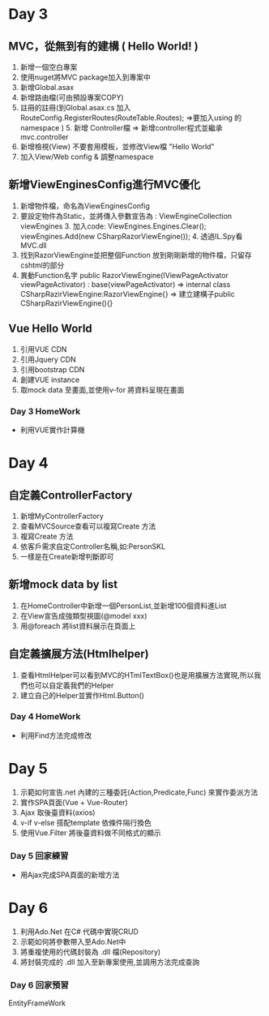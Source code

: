 #  Day 3
## MVC，從無到有的建構 ( Hello World! )
1. 新增一個空白專案
2. 使用nuget將MVC package加入到專案中
3. 新增Global.asax
4. 新增路由檔(可由預設專案COPY)
5. 註冊的註冊(到Global.asax.cs 加入
RouteConfig.RegisterRoutes(RouteTable.Routes); =>要加入using 的namespace ) 5. 新增 Controller檔 => 新增controller程式並繼承mvc.controller
6. 新增檢視(View) 不要套用模板，並修改View檔 "Hello World"
7. 加入View/Web config & 調整namespace
 
## 新增ViewEnginesConfig進行MVC優化
1. 新增物件檔，命名為ViewEnginesConfig
2. 要設定物件為Static，並將傳入參數宣告為 : ViewEngineCollection viewEngines 3. 加入code: ViewEngines.Engines.Clear();
        viewEngines.Add(new CSharpRazorViewEngine()); 4. 透過IL.Spy看MVC.dll
5. 找到RazorViewEngine並把整個Function 放到剛剛新增的物件檔，只留存 cshtml的部分
6. 異動Function名字
   public RazorViewEngine(IViewPageActivator viewPageActivator) : base(viewPageActivator) 
   => internal class CSharpRazirViewEngine:RazorViewEngine{}
   => 建立建構子public CSharpRazirViewEngine(){}
     
## Vue Hello World
1. 引用VUE CDN
2. 引用Jquery CDN
3. 引用bootstrap CDN
4. 創建VUE instance
5. 取mock data 至畫面,並使用v-for 將資料呈現在畫面
  
###  Day 3 HomeWork
* 利用VUE實作計算機

#  Day 4
## 自定義ControllerFactory
1. 新增MyControllerFactory
2. 查看MVCSource查看可以複寫Create 方法
3. 複寫Create 方法
4. 依客戶需求自定Controller名稱,如:PersonSKL
5. 一樣是在Create新增判斷即可

## 新增mock data by list
1. 在HomeController中新增一個PersonList,並新增100個資料進List
2. 在View宣告成強類型視圖(@model xxx)
3. 用@foreach 將list資料展示在頁面上

## 自定義擴展方法(Htmlhelper)
1. 查看HtmlHelper可以看到MVC的HTmlTextBox()也是用擴展方法實現,所以我們也可以自定義我們的Helper
2. 建立自己的Helper並實作Html.Button()

###  Day 4 HomeWork
* 利用Find方法完成修改

#  Day 5
1. 示範如何宣告.net 內建的三種委託(Action,Predicate,Func) 來實作委派方法
2. 實作SPA頁面(Vue + Vue-Router)
3. Ajax 取後臺資料(axios)
4. v-if v-else 搭配template 依條件隔行換色
5. 使用Vue.Filter 將後臺資料做不同格式的顯示

###  Day 5 回家練習
* 用Ajax完成SPA頁面的新增方法

#  Day 6
1. 利用Ado.Net 在C# 代碼中實現CRUD
2. 示範如何將參數帶入至Ado.Net中
3. 將重複使用的代碼封裝為 .dll 檔(Repository)
4. 將封裝完成的 .dll 加入至新專案使用,並調用方法完成查詢

###  Day 6 回家預習
 EntityFrameWork
